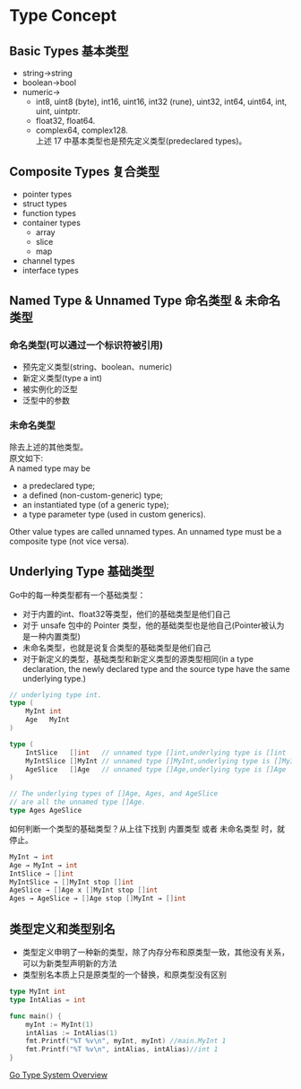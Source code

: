 # Type Concept
## Basic Types 基本类型
* string->string
* boolean->bool
* numeric->
    * int8, uint8 (byte), int16, uint16, int32 (rune), uint32, int64, uint64, int, uint, uintptr.
    * float32, float64.
    * complex64, complex128.   
上述 17 中基本类型也是预先定义类型(predeclared types)。

## Composite Types 复合类型
* pointer types
* struct types
* function types
* container types
    * array
    * slice
    * map
* channel types
* interface types

## Named Type & Unnamed Type 命名类型 & 未命名类型
### 命名类型(可以通过一个标识符被引用)
* 预先定义类型(string、boolean、numeric)
* 新定义类型(type a int)
* 被实例化的泛型
* 泛型中的参数  
### 未命名类型
除去上述的其他类型。    
原文如下:   
A named type may be

* a predeclared type;
* a defined (non-custom-generic) type;
* an instantiated type (of a generic type);
* a type parameter type (used in custom generics).

Other value types are called unnamed types. An unnamed type must be a composite type (not vice versa). 


## Underlying Type 基础类型
Go中的每一种类型都有一个基础类型：
* 对于内置的int、float32等类型，他们的基础类型是他们自己
* 对于 unsafe 包中的 Pointer 类型，他的基础类型也是他自己(Pointer被认为是一种内置类型)
* 未命名类型，也就是说复合类型的基础类型是他们自己
* 对于新定义的类型，基础类型和新定义类型的源类型相同(in a type declaration, the newly declared type and the source type have the same underlying type.)

```go
// underlying type int.
type (
	MyInt int
	Age   MyInt
)

type (
	IntSlice   []int   // unnamed type []int,underlying type is []int
	MyIntSlice []MyInt // unnamed type []MyInt,underlying type is []MyInt
	AgeSlice   []Age   // unnamed type []Age,underlying type is []Age
)

// The underlying types of []Age, Ages, and AgeSlice
// are all the unnamed type []Age.
type Ages AgeSlice
```
如何判断一个类型的基础类型？从上往下找到 内置类型 或者 未命名类型 时，就停止。
```go
MyInt → int
Age → MyInt → int
IntSlice → []int
MyIntSlice → []MyInt stop []int
AgeSlice → []Age x []MyInt stop []int
Ages → AgeSlice → []Age stop []MyInt → []int
```
## 类型定义和类型别名
* 类型定义申明了一种新的类型，除了内存分布和原类型一致，其他没有关系，可以为新类型声明新的方法
* 类型别名本质上只是原类型的一个替换，和原类型没有区别
```go
type MyInt int
type IntAlias = int

func main() {
	myInt := MyInt(1)
	intAlias := IntAlias(1)
	fmt.Printf("%T %v\n", myInt, myInt) //main.MyInt 1
	fmt.Printf("%T %v\n", intAlias, intAlias)//int 1
}
```


[Go Type System Overview](https://gfw.go101.org/article/type-system-overview.html)